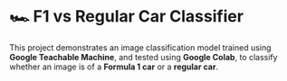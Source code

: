 # 🏎️ F1 vs Regular Car Classifier

This project demonstrates an image classification model trained using **Google Teachable Machine**, and tested using **Google Colab**, to classify whether an image is of a **Formula 1 car** or a **regular car**.



